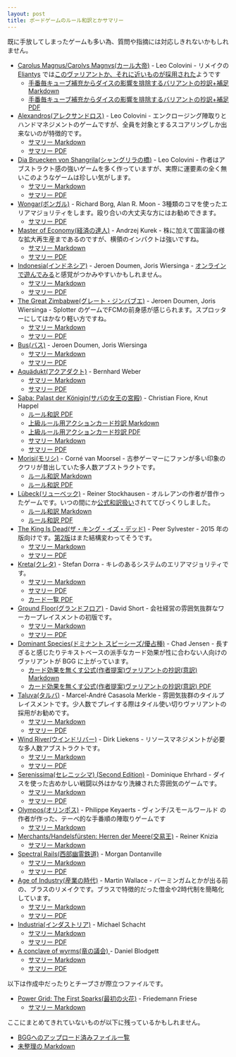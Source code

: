 ```yaml
---
layout: post
title: ボードゲームのルール和訳とかサマリー
---
```


既に手放してしまったゲームも多い為、質問や指摘には対応しきれないかもしれません。

* [Carolus Magnus/Carolvs Magnvs(カール大帝)](https://boardgamegeek.com/boardgame/481/carolus-magnus) - Leo Colovini - リメイクの [Eliantys](https://boardgamegeek.com/boardgame/341286/eriantys) では[このヴァリアントか、それに近いものが採用された](https://boardgamegeek.com/thread/2694621/summary-differences-carolus-magnus)ようです
    * [手番毎キューブ補充からダイスの影響を排除するバリアントの抄訳+補足 Markdown](https://gist.github.com/pecan7uts/dd84c0b8d9ecd28096e4)
    * [手番毎キューブ補充からダイスの影響を排除するバリアントの抄訳+補足 PDF](https://boardgamegeek.com/filepage/205800/carolus-magnuscarolvs-magnvs)
* [Alexandros(アレクサンドロス)](https://boardgamegeek.com/boardgame/8273/alexandros) - Leo Colovini - エンクロージング陣取りとハンドマネジメントのゲームですが、全員を対象とするスコアリングしか出来ないのが特徴的です。
    * [サマリー Markdown](https://gist.github.com/pecan7uts/16b5ef1b0d6a9bbe5c818a6cf53d5b14)
    * [サマリー PDF](https://boardgamegeek.com/filepage/229049/japanese-summary)
* [Dia Bruecken von Shangrila(シャングリラの橋)](https://boardgamegeek.com/boardgame/8190/bridges-shangri-la) - Leo Colovini - 作者はアブストラクト感の強いゲームを多く作っていますが、実際に運要素の全く無いこのようなゲームは珍しい気がします。
    * [サマリー Markdown](https://gist.github.com/pecan7uts/c99773aee29878372e3aea84757615ee)
    * [サマリー PDF](https://boardgamegeek.com/filepage/205663/japanese-summary)
* [Wongar(ボンガル)](https://boardgamegeek.com/boardgame/566/wongar) - Richard Borg, Alan R. Moon - 3種類のコマを使ったエリアマジョリティをします。殴り合いの大丈夫な方にはお勧めできます。
    * [サマリー PDF](https://boardgamegeek.com/filepage/205739/wongar-aid-graphics-japanesepdf)
* [Master of Economy(経済の達人)](https://boardgamegeek.com/boardgame/75441/master-economy) - Andrzej Kurek - 株に加えて国富論の様な拡大再生産まであるのですが、横領のインパクトは強いですね。
    * [サマリー Markdown](https://gist.github.com/pecan7uts/de7618e028dfd35de47d1ec0c7ecaf86)
    * [サマリー PDF](https://boardgamegeek.com/filepage/205749/master-economy-japanese-summaryy)
* [Indonesia(インドネシア)](https://boardgamegeek.com/boardgame/19777/indonesia) - Jeroen Doumen, Joris Wiersinga - [オンラインで遊んでみる](https://www.slothninja.com/)と感覚がつかみやすいかもしれません。
    * [サマリー Markdown](https://gist.github.com/pecan7uts/a61965d536d65dadb6dcf8e58725901b)
    * [サマリー PDF](https://boardgamegeek.com/filepage/205746/indonesia-japanese-summary)
* [The Great Zimbabwe(グレート・ジンバブエ)](https://boardgamegeek.com/boardgame/111341/great-zimbabwe) - Jeroen Doumen, Joris Wiersinga - Splotter のゲームでFCMの前身感が感じられます。スプロッターにしてはかなり軽い方ですね。
    * [サマリー Markdown](https://gist.github.com/pecan7uts/e87540a24d68c943cb09170643e924e4)
    * [サマリー PDF](https://boardgamegeek.com/filepage/205752/great-zimbabwe-japanese-summary)
* [Bus(バス)](https://boardgamegeek.com/boardgame/552/bus) - Jeroen Doumen, Joris Wiersinga
    * [サマリー Markdown](https://gist.github.com/pecan7uts/bb33e86a6389ef6650ae)
    * [サマリー PDF](https://boardgamegeek.com/filepage/205754/bus-japanese-summary)
* [Aquädukt(アクアダクト)](https://boardgamegeek.com/boardgame/21641/aquadukt) - Bernhard Weber
    * [サマリー Markdown](https://gist.github.com/pecan7uts/f6c73718285697f02bc7)
    * [サマリー PDF](https://boardgamegeek.com/filepage/205756/aquadukt-japanese-summary)
* [Saba: Palast der Königin(サバの女王の宮殿)](https://boardgamegeek.com/boardgame/32194/saba-palast-der-konigin) - Christian Fiore, Knut Happel
    * [ルール和訳 PDF](https://boardgamegeek.com/filepage/117971/japanese-translation-rule)
    * [上級ルール用アクションカード抄訳 Markdown](https://gist.github.com/pecan7uts/9ded7416c488cccf9016)
    * [上級ルール用アクションカード抄訳 PDF](https://boardgamegeek.com/filepage/117974/japanese-translation-cards-advanced-rule)
    * [サマリー Markdown](https://gist.github.com/pecan7uts/75baead25b438f8d3890)
    * [サマリー PDF](https://boardgamegeek.com/filepage/205796/saba-palast-der-konigin-japanese-summary)
* [Morisi(モリシ)](https://boardgamegeek.com/boardgame/867/morisi) - Corné van Moorsel - 古参ゲーマーにファンが多い印象のクワリが昔出していた多人数アブストラクトです。
    * [ルール和訳 Markdown](https://gist.github.com/pecan7uts/16b5ef1b0d6a9bbe5c818a6cf53d5b14)
    * [ルール和訳 PDF](https://boardgamegeek.com/filepage/205856/morisi-japanese-rulebook)
* [Lübeck(リューベック)](https://boardgamegeek.com/boardgame/58713/lubeck) - Reiner Stockhausen - オルレアンの作者が昔作ったゲームです。いつの間にか[公式和訳扱い](https://www.dlp-games.de/spiele/luebeck)されててびっくりしました。
    * [ルール和訳 Markdown](https://gist.github.com/pecan7uts/89b6d056fa04405728e5)
    * [ルール和訳 PDF](https://boardgamegeek.com/filepage/117858/japanese-rules)
* [The King Is Dead(ザ・キング・イズ・デッド)](https://boardgamegeek.com/boardgame/172996/king-dead) - Peer Sylvester - 2015 年の版向けです。[第2版](https://boardgamegeek.com/boardgame/319966/king-dead-second-edition)はまた結構変わってそうです。
    * [サマリー Markdown](https://gist.github.com/pecan7uts/c220e15ba765d98a468ea3e3a3c60de0)
    * [サマリー PDF](https://boardgamegeek.com/filepage/205753/king-dead-japanese-summary)
* [Kreta(クレタ)](https://boardgamegeek.com/boardgame/15600/kreta) - Stefan Dorra - キレのあるシステムのエリアマジョリティです。
    * [サマリー Markdown](https://gist.github.com/pecan7uts/4949c31122a79564cb07)
    * [サマリー PDF](https://boardgamegeek.com/filepage/205797/kreta-japanese-summary)
    * [カード一覧 PDF](https://boardgamegeek.com/filepage/205807/kreta-japanese-card-summary)
* [Ground Floor(グランドフロア)](https://boardgamegeek.com/boardgame/38765/ground-floor) - David Short - 会社経営の雰囲気抜群なワーカープレイスメントの初版です。
    * [サマリー Markdown](https://gist.github.com/pecan7uts/706ccb54cbb9c6ff76ed)
    * [サマリー PDF](https://boardgamegeek.com/filepage/205748/ground-floor-japanese-summary)
* [Dominant Species(ドミナント スピーシーズ/優占種)](https://boardgamegeek.com/boardgame/62219/dominant-species) - Chad Jensen - 長すぎると感じたりテキストベースの派手なカード効果が性に合わない人向けのヴァリアントが BGG に上がっています。
    * [カード効果を無くす公式(作者提案)ヴァリアントの抄訳(意訳) Markdown](https://gist.github.com/pecan7uts/dd84c0b8d9ecd28096e4)
    * [カード効果を無くす公式(作者提案)ヴァリアントの抄訳(意訳) PDF](https://boardgamegeek.com/filepage/205798/dominant-species)
* [Taluva(タルバ)](https://boardgamegeek.com/boardgame/24508/taluva) - Marcel-André Casasola Merkle - 雰囲気抜群のタイルプレイスメントです。少人数でプレイする際はタイル使い切りヴァリアントの採用がお勧めです。
    * [サマリー Markdown](https://gist.github.com/pecan7uts/6ffc253edee1bca1d2dc)
    * [サマリー PDF](https://boardgamegeek.com/filepage/205758/taluva-japanese-summary)
* [Wind River(ウインドリバー)](https://boardgamegeek.com/boardgame/38904/wind-river) - Dirk Liekens - リソースマネジメントが必要な多人数アブストラクトです。
    * [サマリー Markdown](https://gist.github.com/pecan7uts/278c079adc8139d8bdc8)
    * [サマリー PDF](https://boardgamegeek.com/filepage/205665/japanese-summary)
* [Serenissima(セレニッシマ) (Second Edition)](https://boardgamegeek.com/boardgame/135281/serenissima-second-edition) - Dominique Ehrhard - ダイスを使った古めかしい戦闘以外はかなり洗練された雰囲気のゲームです。
    * [サマリー Markdown](https://gist.github.com/pecan7uts/b92696c7260581f03496)
    * [サマリー PDF](https://boardgamegeek.com/filepage/205783/serenissima-second-edition-japanese-summary)
* [Olympos(オリンポス)](https://boardgamegeek.com/boardgame/92319/olympos) - Philippe Keyaerts - ヴィンチ/スモールワールド の作者が作った、テーベ的な手番順の陣取りゲームです
    * [サマリー Markdown](https://gist.github.com/pecan7uts/96123cbe894a69277771)
* [Merchants/Handelsfürsten: Herren der Meere(交易王)](https://boardgamegeek.com/boardgame/32114/merchants) - Reiner Knizia
    * [サマリー Markdown](https://gist.github.com/pecan7uts/440bb1adabf9bcecbbaf)
* [Spectral Rails(西部幽霊鉄道)](https://boardgamegeek.com/boardgame/21469/spectral-rails) - Morgan Dontanville
    * [サマリー Markdown](https://gist.github.com/pecan7uts/e9419839ee5cfb908424)
    * [サマリー PDF](https://boardgamegeek.com/filepage/205799/spectral-rails-japanese-summary)
* [Age of Industry(産業の時代)](https://boardgamegeek.com/boardgame/65901/age-industry) - Martin Wallace - バーミンガムとかが出る前の、ブラスのリメイクです。ブラスで特徴的だった借金や2時代制を簡略化しています。
    * [サマリー Markdown](https://gist.github.com/pecan7uts/f0730ff324813cdc5d1c)
    * [サマリー PDF](https://boardgamegeek.com/filepage/205755/toledo-japanese-summary)
* [Industria(インダストリア)](https://boardgamegeek.com/boardgame/8124/industria) - Michael Schacht
    * [サマリー Markdown](https://gist.github.com/pecan7uts/ad96c55c8148e6a25eda)
    * [サマリー PDF](https://boardgamegeek.com/filepage/205790/industria-japanese-summary)
* [A conclave of wyrms(竜の議会) ](https://boardgamegeek.com/boardgame/40236/conclave-wyrms) - Daniel Blodgett
    * [サマリー Markdown](https://gist.github.com/pecan7uts/593409b77aa27d46822c)
    * [サマリー PDF](https://boardgamegeek.com/filepage/205785/conclave-wyrms-japanese-summary)

以下は作成中だったりとチープさが際立つファイルです。

* [Power Grid: The First Sparks(最初の火花)](https://boardgamegeek.com/boardgame/106662/power-grid-first-sparks) - Friedemann Friese
    * [サマリー Markdown](https://gist.github.com/pecan7uts/905c0e42fe7db579d7c9)

ここにまとめてきれていないものが以下に残っているかもしれません。

* [BGGへのアップロード済みファイル一覧](https://boardgamegeek.com/files/boardgame/all?username=pecan)
* [未整理の Markdown](https://gist.github.com/pecan7uts)
